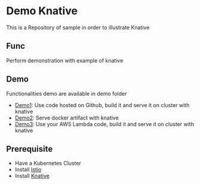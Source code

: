 # Demo Knative

This is a Repository of sample in order to illustrate Knative

## Func

Perform demonstration with example of knative

## Demo

Functionalities demo are available in demo folder

- [Demo1](demo1/README.MD): Use code hosted on Github, build it and serve it on cluster with knative
- [Demo2](demo2/README.MD): Serve docker artifact with knative
- [Demo3](demo3/README.MD): Use your AWS Lambda code, build it and serve it on cluster with knative

## Prerequisite

- Have a Kubernetes Cluster
- Install [Istio](https://istio.io)
- Install [Knative](https://github.com/knative/docs)
